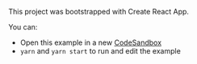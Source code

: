 This project was bootstrapped with Create React App.

You can:
- Open this example in a new [CodeSandbox](https://codesandbox.io/s/github/nielswijers/use-menu-hook/tree/master/examples/with-context)
- `yarn` and `yarn start` to run and edit the example
